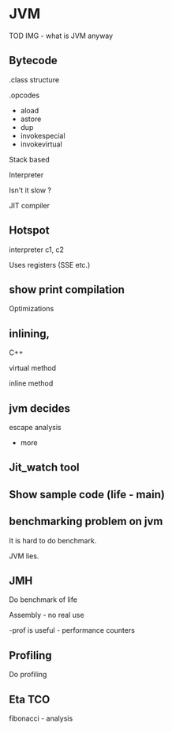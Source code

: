# JVM

TOD IMG  - what is JVM anyway

## Bytecode


.class structure


.opcodes

- aload
- astore
- dup
- invokespecial
- invokevirtual


Stack based

Interpreter


Isn't it slow ? 


JIT compiler

## Hotspot
interpreter
c1,
c2

Uses registers (SSE etc.)


## show print compilation


Optimizations

## inlining,


C++ 

virtual method

inline method


## jvm decides 


escape analysis

+ more


##  Jit_watch tool

## Show sample code (life - main)

## benchmarking problem on jvm

It is hard to do benchmark.

JVM lies.

## JMH

Do benchmark of life


Assembly  - no real use

-prof is useful - performance counters

## Profiling

Do profiling


## Eta TCO
fibonacci - analysis